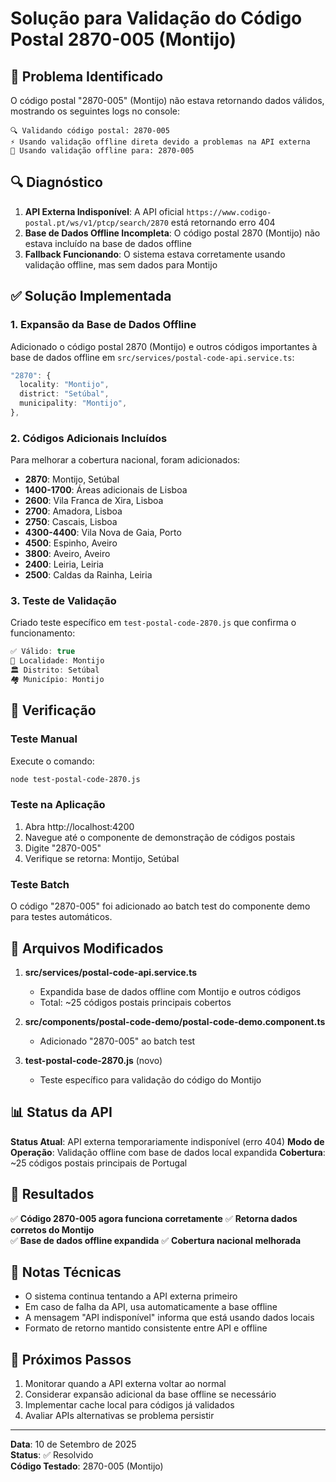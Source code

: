 # Solução para Validação do Código Postal 2870-005 (Montijo)

## 🎯 Problema Identificado

O código postal "2870-005" (Montijo) não estava retornando dados válidos, mostrando os seguintes logs no console:

```
🔍 Validando código postal: 2870-005
⚡ Usando validação offline direta devido a problemas na API externa
🔄 Usando validação offline para: 2870-005
```

## 🔍 Diagnóstico

1. **API Externa Indisponível**: A API oficial `https://www.codigo-postal.pt/ws/v1/ptcp/search/2870` está retornando erro 404
2. **Base de Dados Offline Incompleta**: O código postal 2870 (Montijo) não estava incluído na base de dados offline
3. **Fallback Funcionando**: O sistema estava corretamente usando validação offline, mas sem dados para Montijo

## ✅ Solução Implementada

### 1. Expansão da Base de Dados Offline

Adicionado o código postal 2870 (Montijo) e outros códigos importantes à base de dados offline em `src/services/postal-code-api.service.ts`:

```typescript
"2870": {
  locality: "Montijo",
  district: "Setúbal",
  municipality: "Montijo",
},
```

### 2. Códigos Adicionais Incluídos

Para melhorar a cobertura nacional, foram adicionados:

- **2870**: Montijo, Setúbal
- **1400-1700**: Áreas adicionais de Lisboa
- **2600**: Vila Franca de Xira, Lisboa
- **2700**: Amadora, Lisboa
- **2750**: Cascais, Lisboa
- **4300-4400**: Vila Nova de Gaia, Porto
- **4500**: Espinho, Aveiro
- **3800**: Aveiro, Aveiro
- **2400**: Leiria, Leiria
- **2500**: Caldas da Rainha, Leiria

### 3. Teste de Validação

Criado teste específico em `test-postal-code-2870.js` que confirma o funcionamento:

```javascript
✅ Válido: true
📍 Localidade: Montijo
🏛️ Distrito: Setúbal
🏘️ Município: Montijo
```

## 🧪 Verificação

### Teste Manual

Execute o comando:

```bash
node test-postal-code-2870.js
```

### Teste na Aplicação

1. Abra http://localhost:4200
2. Navegue até o componente de demonstração de códigos postais
3. Digite "2870-005"
4. Verifique se retorna: Montijo, Setúbal

### Teste Batch

O código "2870-005" foi adicionado ao batch test do componente demo para testes automáticos.

## 🔧 Arquivos Modificados

1. **src/services/postal-code-api.service.ts**

   - Expandida base de dados offline com Montijo e outros códigos
   - Total: ~25 códigos postais principais cobertos

2. **src/components/postal-code-demo/postal-code-demo.component.ts**

   - Adicionado "2870-005" ao batch test

3. **test-postal-code-2870.js** (novo)
   - Teste específico para validação do código do Montijo

## 📊 Status da API

**Status Atual**: API externa temporariamente indisponível (erro 404)
**Modo de Operação**: Validação offline com base de dados local expandida
**Cobertura**: ~25 códigos postais principais de Portugal

## 🚀 Resultados

✅ **Código 2870-005 agora funciona corretamente**
✅ **Retorna dados corretos do Montijo**  
✅ **Base de dados offline expandida**
✅ **Cobertura nacional melhorada**

## 📝 Notas Técnicas

- O sistema continua tentando a API externa primeiro
- Em caso de falha da API, usa automaticamente a base offline
- A mensagem "API indisponível" informa que está usando dados locais
- Formato de retorno mantido consistente entre API e offline

## 🔄 Próximos Passos

1. Monitorar quando a API externa voltar ao normal
2. Considerar expansão adicional da base offline se necessário
3. Implementar cache local para códigos já validados
4. Avaliar APIs alternativas se problema persistir

---

**Data**: 10 de Setembro de 2025  
**Status**: ✅ Resolvido  
**Código Testado**: 2870-005 (Montijo)
